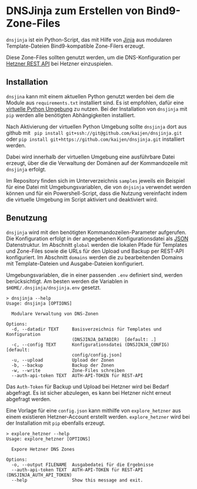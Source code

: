 # DNSJinja zum Erstellen von Bind9-Zone-Files

`dnsjinja` ist ein Python-Script, das mit Hilfe von [Jinja](https://palletsprojects.com/p/jinja/) aus modularen 
Template-Dateien Bind9-kompatible Zone-Filers erzeugt. 

Diese Zone-Files sollten genutzt werden, um die DNS-Konfiguration per [Hetzner REST API](https://dns.hetzner.com/api-docs) bei Hetzner einzuspielen.

## Installation

`dnsjina` kann mit einem aktuellen Python genutzt werden bei dem die Module aus `requirements.txt` installiert sind.
Es ist empfohlen, dafür eine [virtuelle Python Umgebung](https://realpython.com/python-virtual-environments-a-primer/) zu nutzen. Bei der Installation von `dnsjinja` mit `pip` werden alle benötigten Abhängigkeiten installiert.

Nach Aktivierung der virtuellen Python Umgebung sollte `dnsjinja` dort aus github mit
` pip install git+ssh://git@github.com/kaijen/dnsjinja.git` oder `pip install git+https://github.com/kaijen/dnsjinja.git` installiert werden. 

Dabei wird innerhalb der virtuellen Umgebung eine ausführbare Datei erzeugt, über die die Verwaltung der Domänen auf der Kommandozeile mit `dnsjinja` erfolgt.

Im Repository finden sich im Unterverzeichnis `samples` jeweils ein Beispiel für eine Datei mit Umgebungsvariablen, die von `dnjsinja` verwendet werden können und für ein Powershell-Script, dass die Nutzung vereinfacht indem die virtuelle Umgebung im Script aktiviert und deaktiviert wird.

## Benutzung

`dnsjinja` wird mit den benötigten Kommandozeilen-Parameter aufgerufen. Die Konfiguration erfolgt in 
der angegebenen Konfigurationsdatei als [JSON](https://www.json.org/json-en.html) Datenstruktur. 
Im Abschnitt `global` werden die lokalen Pfade für Templates
und Zone-Files sowie die URLs für den Upload und Backup per REST-API konfiguriert. Im Abschnitt `domains` werden die zu
bearbeitenden Domains mit Template-Dateien und Ausgabe-Dateien konfiguriert. 

Umgebungsvariablen, die in  einer passenden `.env` definiert sind, werden berücksichtigt. Am besten werden die Variablen
in `$HOME/.dnsjinja/dnsjinja.env` gesetzt. 

```
> dnsjinja --help
Usage: dnsjinja [OPTIONS]

  Modulare Verwaltung von DNS-Zonen

Options:
  -d, --datadir TEXT     Basisverzeichnis für Templates und Konfiguration
                         (DNSJINJA_DATADIR)  [default: .]
  -c, --config TEXT      Konfigurationsdatei (DNSJINJA_CONFIG)  [default:
                         config/config.json]
  -u, --upload           Upload der Zonen
  -b, --backup           Backup der Zonen
  -w, --write            Zone-Files schreiben
  --auth-api-token TEXT  AUTH-API-TOKEN für REST-API
```

Das `Auth-Token` für Backup und Upload bei Hetzner wird bei Bedarf abgefragt. Es ist sicher abzulegen, es kann
bei Hetzner nicht erneut abgefragt werden.

Eine Vorlage für eine `config.json` kann mithilfe von `explore_hetzner` aus einem existieren Hetzner-Account erstellt werden.
`explore_hetzner` wird bei der Installation mit `pip` ebenfalls erzeugt.

```
> explore_hetzner --help
Usage: explore_hetzner [OPTIONS]

  Expore Hetzner DNS Zones

Options:
  -o, --output FILENAME  Ausgabedatei für die Ergebnisse
  --auth-api-token TEXT  AUTH-API-TOKEN für REST-API (DNSJINJA_AUTH_API_TOKEN)
  --help                 Show this message and exit.
```
